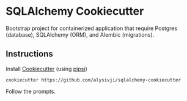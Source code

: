 # SQLAlchemy Cookiecutter

Bootstrap project for containerized application that require Postgres (database), SQLAlchemy (ORM), and Alembic (migrations).

## Instructions

Install [Cookiecutter](https://cookiecutter.readthedocs.io/) (using [pipsi](https://github.com/mitsuhiko/pipsi))

```console
cookiecutter https://github.com/alysivji/sqlalchemy-cookiecutter
```

Follow the prompts.
